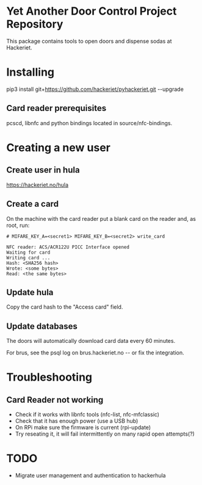 # Yet Another Door Control Project Repository 

This package contains tools to open doors and dispense sodas at Hackeriet.

# Installing

pip3 install git+https://github.com/hackeriet/pyhackeriet.git --upgrade

## Card reader prerequisites 

pcscd, libnfc and python bindings located in source/nfc-bindings.

# Creating a new user
## Create user in hula

https://hackeriet.no/hula

## Create a card

On the machine with the card reader put a blank card on the reader and, as root, run:

```
# MIFARE_KEY_A=<secret1> MIFARE_KEY_B=<secret2> write_card

NFC reader: ACS/ACR122U PICC Interface opened
Waiting for card
Writing card ...
Hash: <SHA256 hash>
Wrote: <some bytes>
Read: <the same bytes>
```

## Update hula

Copy the card hash to the "Access card" field.

## Update databases

The doors will automatically download card data every 60 minutes.

For brus, see the psql log on brus.hackeriet.no -- or fix the integration.

# Troubleshooting

## Card Reader not working

  * Check if it works with libnfc tools (nfc-list, nfc-mfclassic)
  * Check that it has enough power (use a USB hub)
  * On RPi make sure the firmware is current (rpi-update)
  * Try reseating it, it will fail intermittently on many rapid open attempts(?)

# TODO
  * Migrate user management and authentication to hackerhula

